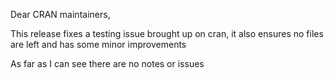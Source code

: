 
Dear CRAN maintainers,

This release fixes a testing issue brought up on cran, it also ensures no files are left and has some minor improvements

As far as I can see there are no notes or issues
